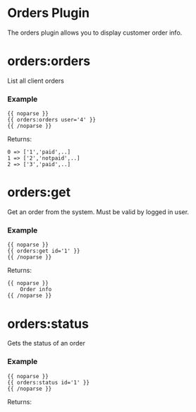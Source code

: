 # Orders Plugin


The orders plugin allows you to display customer order info.





# orders:orders 

List all client orders

### Example

	{{ noparse }}
	{{ orders:orders user='4' }}​
	{{ /noparse }}

Returns:

	0 => ['1','paid',..]
	1 => ['2','notpaid',..]
	2 => ['3','paid',..]
	




# orders:get 

Get an order from the system. Must be valid by logged in user.

### Example

	{{ noparse }}
	{{ orders:get id='1' }}​
	{{ /noparse }}


Returns:

	{{ noparse }}
		Order info
	{{ /noparse }}



# orders:status 

Gets the status of an order

### Example

	{{ noparse }}
	{{ orders:status id='1' }}​
	{{ /noparse }}


Returns:




